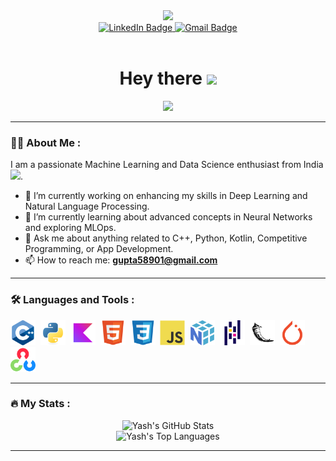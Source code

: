 <div id="header" align="center">
  <img src="https://media.giphy.com/media/M9gbBd9nbDrOTu1Jx5/giphy.gif" width="100"/>
  
  <div id="badges">
    <a href="https://www.linkedin.com/in/yash-gupta-66a869224/">
      <img src="https://img.shields.io/badge/LinkedIn-blue?style=for-the-badge&logo=linkedin&logoColor=white" alt="LinkedIn Badge"/>
    </a>
    <a href="mailto:gupta58901@gmail.com">
      <img src="https://img.shields.io/badge/Gmail-D14836?style=for-the-badge&logo=gmail&logoColor=white" alt="Gmail Badge"/>
    </a>
  </div>
  
  <img src="https://komarev.com/ghpvc/?username=yash-G-22&style=flat-square&color=blueviolet" alt=""/>
  
  <h1>
    Hey there
    <img src="https://media.giphy.com/media/hvRJCLFzcasrR4ia7z/giphy.gif" width="30px"/>
  </h1>
</div>

<div align="center">
  <img src="https://readme-typing-svg.demolab.com/?lines=Hi, I'm Yash Gupta! 👋;ML and Data Science Enthusiast;Always learning new things...&font=Fira%20Code&center=true&width=440&height=45&color=9b4fff&vCenter=true&size=22" />
</div>

---

### :man_technologist: About Me :

I am a passionate Machine Learning and Data Science enthusiast from India <img src="https://media.giphy.com/media/12226n20dhyoX6/giphy.gif" width="20">.

-   :telescope: I’m currently working on enhancing my skills in Deep Learning and Natural Language Processing.
-   :seedling: I’m currently learning about advanced concepts in Neural Networks and exploring MLOps.
-   :speech_balloon: Ask me about anything related to C++, Python, Kotlin, Competitive Programming, or App Development.
-   :mailbox: How to reach me: **gupta58901@gmail.com**

---

### :hammer_and_wrench: Languages and Tools :

<div>
  <img src="https://github.com/devicons/devicon/blob/master/icons/cplusplus/cplusplus-original.svg" title="C++" alt="C++" width="40" height="40"/>&nbsp;
  <img src="https://github.com/devicons/devicon/blob/master/icons/python/python-original.svg" title="Python" alt="Python" width="40" height="40"/>&nbsp;
  <img src="https://github.com/devicons/devicon/blob/master/icons/kotlin/kotlin-original.svg" title="Kotlin" alt="Kotlin" width="40" height="40"/>&nbsp;
  <img src="https://github.com/devicons/devicon/blob/master/icons/html5/html5-original.svg" title="HTML5" alt="HTML" width="40" height="40"/>&nbsp;
  <img src="https://github.com/devicons/devicon/blob/master/icons/css3/css3-original.svg" title="CSS3" alt="CSS" width="40" height="40"/>&nbsp;
  <img src="https://github.com/devicons/devicon/blob/master/icons/javascript/javascript-original.svg" title="JavaScript" alt="JavaScript" width="40" height="40"/>&nbsp;
  <img src="https://github.com/devicons/devicon/blob/master/icons/numpy/numpy-original.svg" title="NumPy" alt="NumPy" width="40" height="40"/>&nbsp;
  <img src="https://github.com/devicons/devicon/blob/master/icons/pandas/pandas-original.svg" title="Pandas" alt="Pandas" width="40" height="40"/>&nbsp;
  <img src="https://github.com/devicons/devicon/blob/master/icons/flask/flask-original.svg" title="Flask" alt="Flask" width="40" height="40"/>&nbsp;
  <img src="https://github.com/devicons/devicon/blob/master/icons/pytorch/pytorch-original.svg" title="PyTorch" alt="PyTorch" width="40" height="40"/>&nbsp;
  <img src="https://github.com/devicons/devicon/blob/master/icons/opencv/opencv-original.svg" title="OpenCV" alt="OpenCV" width="40" height="40"/>&nbsp;
</div>

---

### :fire: My Stats :

<p align="center">
  <img src="https://github-readme-stats.vercel.app/api?username=yash-G-22&show_icons=true&theme=dracula&include_all_commits=true&count_private=true" alt="Yash's GitHub Stats"/>
  <br/>
  <img src="https://github-readme-stats.vercel.app/api/top-langs/?username=yash-G-22&layout=compact&theme=dracula&include_all_commits=true&count_private=true" alt="Yash's Top Languages"/>
</p>

---
